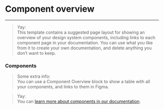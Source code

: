 
# Component overview

---

> Yay:  
> This template contains a suggested page layout for showing an overview of your design system components, including links to each component page in your documentation. 
You can use what you like from it to create your own documentation, and delete anything you don’t want to keep. 

### Components

> Some extra info:  
> You can use a Component Overview block to show a table with all your components, and links to them in Figma.

> Yay:  
> You can [learn more about components in our documentation](https://learn.supernova.io/latest/design-systems/components/components-101.html). 